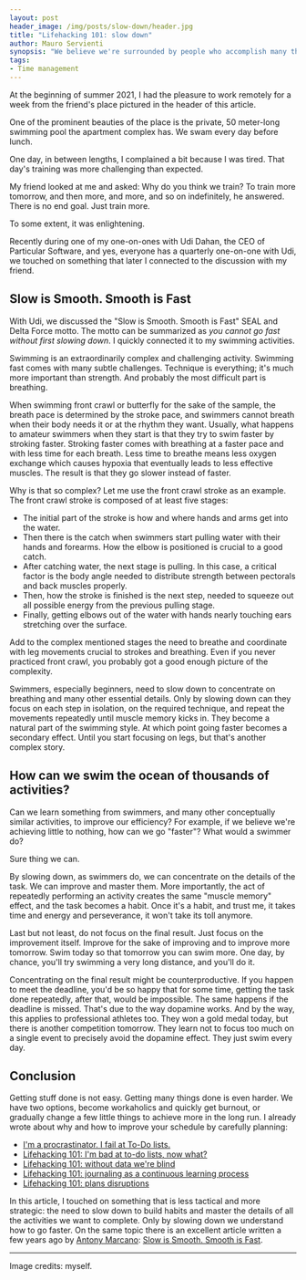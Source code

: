 ```yaml
---
layout: post
header_image: /img/posts/slow-down/header.jpg
title: "Lifehacking 101: slow down"
author: Mauro Servienti
synopsis: "We believe we're surrounded by people who accomplish many things, and we feel we do nothing. We struggle to keep up, and we achieve little to nothing. Why is that, and can we do something about it?"
tags:
- Time management
---
```


At the beginning of summer 2021, I had the pleasure to work remotely for a week from the friend's place pictured in the header of this article.

One of the prominent beauties of the place is the private, 50 meter-long swimming pool the apartment complex has. We swam every day before lunch.

One day, in between lengths, I complained a bit because I was tired. That day's training was more challenging than expected. 

My friend looked at me and asked: Why do you think we train? To train more tomorrow, and then more, and more, and so on indefinitely, he answered. There is no end goal. Just train more.

To some extent, it was enlightening.

Recently during one of my one-on-ones with Udi Dahan, the CEO of Particular Software, and yes, everyone has a quarterly one-on-one with Udi, we touched on something that later I connected to the discussion with my friend.

## Slow is Smooth. Smooth is Fast

With Udi, we discussed the "Slow is Smooth. Smooth is Fast" SEAL and Delta Force motto. The motto can be summarized as _you cannot go fast without first slowing down_. I quickly connected it to my swimming activities.

Swimming is an extraordinarily complex and challenging activity. Swimming fast comes with many subtle challenges. Technique is everything; it's much more important than strength. And probably the most difficult part is breathing.

When swimming front crawl or butterfly for the sake of the sample, the breath pace is determined by the stroke pace, and swimmers cannot breath when their body needs it or at the rhythm they want. Usually, what happens to amateur swimmers when they start is that they try to swim faster by stroking faster. Stroking faster comes with breathing at a faster pace and with less time for each breath. Less time to breathe means less oxygen exchange which causes hypoxia that eventually leads to less effective muscles. The result is that they go slower instead of faster.

Why is that so complex? Let me use the front crawl stroke as an example. The front crawl stroke is composed of at least five stages:

- The initial part of the stroke is how and where hands and arms get into the water.
- Then there is the catch when swimmers start pulling water with their hands and forearms. How the elbow is positioned is crucial to a good catch.
- After catching water, the next stage is pulling. In this case, a critical factor is the body angle needed to distribute strength between pectorals and back muscles properly.
- Then, how the stroke is finished is the next step, needed to squeeze out all possible energy from the previous pulling stage.
- Finally, getting elbows out of the water with hands nearly touching ears stretching over the surface.

Add to the complex mentioned stages the need to breathe and coordinate with leg movements crucial to strokes and breathing. Even if you never practiced front crawl, you probably got a good enough picture of the complexity.

Swimmers, especially beginners, need to slow down to concentrate on breathing and many other essential details. Only by slowing down can they focus on each step in isolation, on the required technique, and repeat the movements repeatedly until muscle memory kicks in. They become a natural part of the swimming style. At which point going faster becomes a secondary effect. Until you start focusing on legs, but that's another complex story.

## How can we swim the ocean of thousands of activities?

Can we learn something from swimmers, and many other conceptually similar activities, to improve our efficiency? For example, if we believe we're achieving little to nothing, how can we go "faster"? What would a swimmer do?

Sure thing we can.

By slowing down, as swimmers do, we can concentrate on the details of the task. We can improve and master them. More importantly, the act of repeatedly performing an activity creates the same "muscle memory" effect, and the task becomes a habit. Once it's a habit, and trust me, it takes time and energy and perseverance, it won't take its toll anymore.

Last but not least, do not focus on the final result. Just focus on the improvement itself. Improve for the sake of improving and to improve more tomorrow. Swim today so that tomorrow you can swim more. One day, by chance, you'll try swimming a very long distance, and you'll do it.

Concentrating on the final result might be counterproductive. If you happen to meet the deadline, you'd be so happy that for some time, getting the task done repeatedly, after that, would be impossible. The same happens if the deadline is missed. That's due to the way dopamine works. And by the way, this applies to professional athletes too. They won a gold medal today, but there is another competition tomorrow. They learn not to focus too much on a single event to precisely avoid the dopamine effect. They just swim every day.

## Conclusion

Getting stuff done is not easy. Getting many things done is even harder. We have two options, become workaholics and quickly get burnout, or gradually change a few little things to achieve more in the long run. I already wrote about why and how to improve your schedule by carefully planning:

- [I'm a procrastinator. I fail at To-Do lists.](https://milestone.topics.it/2019/01/23/i-m-a-procrastinator-i-fail-at-to-do-lists.html)
- [Lifehacking 101: I'm bad at to-do lists, now what?](https://milestone.topics.it/2021/02/19/bad-at-to-do-lists-now-what.html)
- [Lifehacking 101: without data we're blind](https://milestone.topics.it/2021/02/24/without-data-we-re-blind.html)
- [Lifehacking 101: journaling as a continuous learning process](https://milestone.topics.it/2021/03/01/journaling-as-a-continuous-learning-process.html)
- [Lifehacking 101: plans disruptions](https://milestone.topics.it/2021/05/20/plans-disruptions.html)

In this article, I touched on something that is less tactical and more strategic: the need to slow down to build habits and master the details of all the activities we want to complete. Only by slowing down we understand how to go faster. On the same topic there is an excellent article written a few years ago by [Antony Marcano](https://twitter.com/AntonyMarcano): [Slow is Smooth. Smooth is Fast](http://antonymarcano.com/blog/2013/08/slow-is-smooth-smooth-is-fast/).

---

Image credits: myself.
